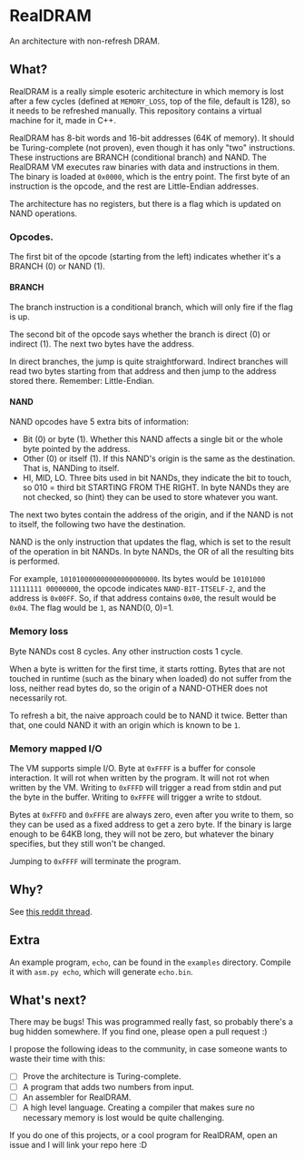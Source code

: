 # RealDRAM
An architecture with non-refresh DRAM.

## What?
RealDRAM is a really simple esoteric architecture in which memory is lost after a few cycles (defined at `MEMORY_LOSS`, top of the file, default is 128), so it needs to be refreshed manually. This repository contains a virtual machine for it, made in C++.

RealDRAM has 8-bit words and 16-bit addresses (64K of memory). It should be Turing-complete (not proven), even though it has only "two" instructions. These instructions are BRANCH (conditional branch) and NAND. The RealDRAM VM executes raw binaries with data and instructions in them. The binary is loaded at `0x0000`, which is the entry point. The first byte of an instruction is the opcode, and the rest are Little-Endian addresses.

The architecture has no registers, but there is a flag which is updated on NAND operations.

### Opcodes.
The first bit of the opcode (starting from the left) indicates whether it's a BRANCH (0) or NAND (1).

#### BRANCH
The branch instruction is a conditional branch, which will only fire if the flag is up.

The second bit of the opcode says whether the branch is direct (0) or indirect (1). The next two bytes have the address.

In direct branches, the jump is quite straightforward. Indirect branches will read two bytes starting from that address and then jump to the address stored there. Remember: Little-Endian.

#### NAND
NAND opcodes have 5 extra bits of information:
* Bit (0) or byte (1). Whether this NAND affects a single bit or the whole byte pointed by the address.
* Other (0) or itself (1). If this NAND's origin is the same as the destination. That is, NANDing to itself.
* HI, MID, LO. Three bits used in bit NANDs, they indicate the bit to touch, so 010 = third bit STARTING FROM THE RIGHT. In byte NANDs they are not checked, so (hint) they can be used to store whatever you want.

The next two bytes contain the address of the origin, and if the NAND is not to itself, the following two have the destination.

NAND is the only instruction that updates the flag, which is set to the result of the operation in bit NANDs. In byte NANDs, the OR of all the resulting bits is performed.

For example, `101010000000000000000000`. Its bytes would be `10101000 11111111 00000000`, the opcode indicates `NAND-BIT-ITSELF-2`, and the address is `0x00FF`. So, if that address contains `0x00`, the result would be `0x04`. The flag would be `1`, as NAND(0, 0)=1.

### Memory loss
Byte NANDs cost 8 cycles. Any other instruction costs 1 cycle.

When a byte is written for the first time, it starts rotting. Bytes that are not touched in runtime (such as the binary when loaded) do not suffer from the loss, neither read bytes do, so the origin of a NAND-OTHER does not necessarily rot.

To refresh a bit, the naive approach could be to NAND it twice. Better than that, one could NAND it with an origin which is known to be `1`.

### Memory mapped I/O
The VM supports simple I/O.
Byte at `0xFFFF` is a buffer for console interaction. It will rot when written by the program. It will not rot when written by the VM. Writing to `0xFFFD` will trigger a read from stdin and put the byte in the buffer. Writing to `0xFFFE` will trigger a write to stdout.

Bytes at `0xFFFD` and `0xFFFE` are always zero, even after you write to them, so they can be used as a fixed address to get a zero byte. If the binary is large enough to be 64KB long, they will not be zero, but whatever the binary specifies, but they still won't be changed.

Jumping to `0xFFFF` will terminate the program.

## Why?
See [this reddit thread](https://www.reddit.com/r/badcode/comments/hstq8j/found_this_answer_on_stackoverflow_pretty_sure/fyfndqi?utm_source=share&utm_medium=web2x).

## Extra
An example program, `echo`, can be found in the `examples` directory. Compile it with `asm.py echo`, which will generate `echo.bin`.

## What's next?
There may be bugs! This was programmed really fast, so probably there's a bug hidden somewhere. If you find one, please open a pull request :)

I propose the following ideas to the community, in case someone wants to waste their time with this:
- [ ] Prove the architecture is Turing-complete.
- [ ] A program that adds two numbers from input.
- [ ] An assembler for RealDRAM.
- [ ] A high level language. Creating a compiler that makes sure no necessary memory is lost would be quite challenging.

If you do one of this projects, or a cool program for RealDRAM, open an issue and I will link your repo here :D
